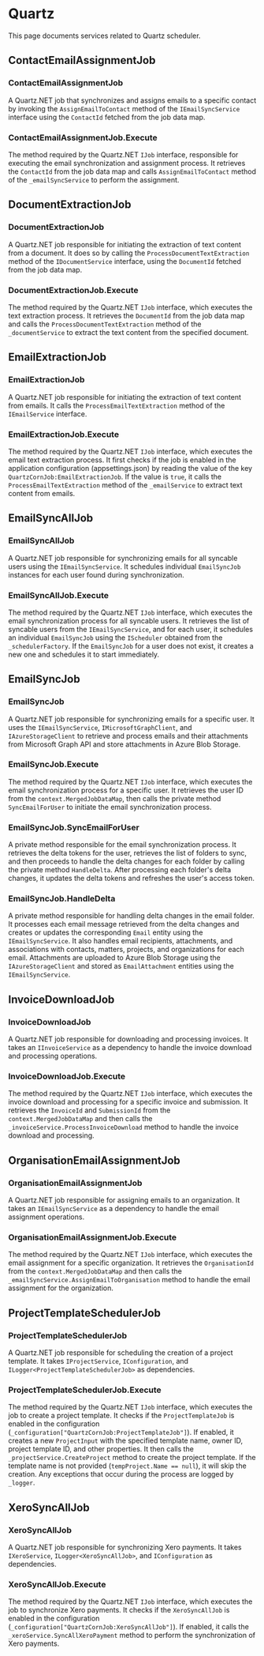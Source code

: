 # Quartz 
This page documents services related to Quartz scheduler.
## ContactEmailAssignmentJob

### ContactEmailAssignmentJob
A Quartz.NET job that synchronizes and assigns emails to a specific contact by invoking the `AssignEmailToContact` method of the `IEmailSyncService` interface using the `ContactId` fetched from the job data map.


### ContactEmailAssignmentJob.Execute
The method required by the Quartz.NET `IJob` interface, responsible for executing the email synchronization and assignment process. It retrieves the `ContactId` from the job data map and calls `AssignEmailToContact` method of the `_emailSyncService` to perform the assignment.

## DocumentExtractionJob

### DocumentExtractionJob
A Quartz.NET job responsible for initiating the extraction of text content from a document. It does so by calling the `ProcessDocumentTextExtraction` method of the `IDocumentService` interface, using the `DocumentId` fetched from the job data map.


### DocumentExtractionJob.Execute
The method required by the Quartz.NET `IJob` interface, which executes the text extraction process. It retrieves the `DocumentId` from the job data map and calls the `ProcessDocumentTextExtraction` method of the `_documentService` to extract the text content from the specified document.

## EmailExtractionJob

### EmailExtractionJob
A Quartz.NET job responsible for initiating the extraction of text content from emails. It calls the `ProcessEmailTextExtraction` method of the `IEmailService` interface.


### EmailExtractionJob.Execute
The method required by the Quartz.NET `IJob` interface, which executes the email text extraction process. It first checks if the job is enabled in the application configuration (appsettings.json) by reading the value of the key `QuartzCornJob:EmailExtractionJob`. If the value is `true`, it calls the `ProcessEmailTextExtraction` method of the `_emailService` to extract text content from emails.

## EmailSyncAllJob

### EmailSyncAllJob
A Quartz.NET job responsible for synchronizing emails for all syncable users using the `IEmailSyncService`. It schedules individual `EmailSyncJob` instances for each user found during synchronization.


### EmailSyncAllJob.Execute
The method required by the Quartz.NET `IJob` interface, which executes the email synchronization process for all syncable users. It retrieves the list of syncable users from the `IEmailSyncService`, and for each user, it schedules an individual `EmailSyncJob` using the `IScheduler` obtained from the `_schedulerFactory`. If the `EmailSyncJob` for a user does not exist, it creates a new one and schedules it to start immediately.

## EmailSyncJob

### EmailSyncJob
A Quartz.NET job responsible for synchronizing emails for a specific user. It uses the `IEmailSyncService`, `IMicrosoftGraphClient`, and `IAzureStorageClient` to retrieve and process emails and their attachments from Microsoft Graph API and store attachments in Azure Blob Storage.


### EmailSyncJob.Execute
The method required by the Quartz.NET `IJob` interface, which executes the email synchronization process for a specific user. It retrieves the user ID from the `context.MergedJobDataMap`, then calls the private method `SyncEmailForUser` to initiate the email synchronization process.


### EmailSyncJob.SyncEmailForUser
A private method responsible for the email synchronization process. It retrieves the delta tokens for the user, retrieves the list of folders to sync, and then proceeds to handle the delta changes for each folder by calling the private method `HandleDelta`. After processing each folder's delta changes, it updates the delta tokens and refreshes the user's access token.


### EmailSyncJob.HandleDelta
A private method responsible for handling delta changes in the email folder. It processes each email message retrieved from the delta changes and creates or updates the corresponding `Email` entity using the `IEmailSyncService`. It also handles email recipients, attachments, and associations with contacts, matters, projects, and organizations for each email. Attachments are uploaded to Azure Blob Storage using the `IAzureStorageClient` and stored as `EmailAttachment` entities using the `IEmailSyncService`.

## InvoiceDownloadJob

### InvoiceDownloadJob
A Quartz.NET job responsible for downloading and processing invoices. It takes an `IInvoiceService` as a dependency to handle the invoice download and processing operations.


### InvoiceDownloadJob.Execute
The method required by the Quartz.NET `IJob` interface, which executes the invoice download and processing for a specific invoice and submission. It retrieves the `InvoiceId` and `SubmissionId` from the `context.MergedJobDataMap` and then calls the `_invoiceService.ProcessInvoiceDownload` method to handle the invoice download and processing.

## OrganisationEmailAssignmentJob

### OrganisationEmailAssignmentJob
A Quartz.NET job responsible for assigning emails to an organization. It takes an `IEmailSyncService` as a dependency to handle the email assignment operations.


### OrganisationEmailAssignmentJob.Execute
The method required by the Quartz.NET `IJob` interface, which executes the email assignment for a specific organization. It retrieves the `OrganisationId` from the `context.MergedJobDataMap` and then calls the `_emailSyncService.AssignEmailToOrganisation` method to handle the email assignment for the organization.

## ProjectTemplateSchedulerJob

### ProjectTemplateSchedulerJob
A Quartz.NET job responsible for scheduling the creation of a project template. It takes `IProjectService`, `IConfiguration`, and `ILogger<ProjectTemplateSchedulerJob>` as dependencies.


### ProjectTemplateSchedulerJob.Execute
The method required by the Quartz.NET `IJob` interface, which executes the job to create a project template. It checks if the `ProjectTemplateJob` is enabled in the configuration (`_configuration["QuartzCornJob:ProjectTemplateJob"]`). If enabled, it creates a new `ProjectInput` with the specified template name, owner ID, project template ID, and other properties. It then calls the `_projectService.CreateProject` method to create the project template. If the template name is not provided (`tempProject.Name == null`), it will skip the creation. Any exceptions that occur during the process are logged by `_logger`.

## XeroSyncAllJob

### XeroSyncAllJob
A Quartz.NET job responsible for synchronizing Xero payments. It takes `IXeroService`, `ILogger<XeroSyncAllJob>`, and `IConfiguration` as dependencies.


### XeroSyncAllJob.Execute
The method required by the Quartz.NET `IJob` interface, which executes the job to synchronize Xero payments. It checks if the `XeroSyncAllJob` is enabled in the configuration (`_configuration["QuartzCornJob:XeroSyncAllJob"]`). If enabled, it calls the `_xeroService.SyncAllXeroPayment` method to perform the synchronization of Xero payments.
